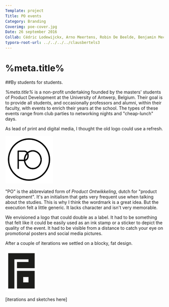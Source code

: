 ```yaml
---
Template: project
Title: PO events
Category: Branding
Coverimg: poe-cover.jpg
Date: 26 september 2016
Collab: Cédric Lodewijckx, Arno Meertens, Robin De Beelde, Benjamin Mechant
typora-root-url: ../../../../clausbertels3
---
```


# %meta.title%

##By students for students.

*%meta.title%* is a non-profit undertaking founded by the masters' students of Product Development at the University of Antwerp, Belgium. Their goal is to provide all students, and occasionally professors and alumni, within their faculty, with events to enrich their years at the school. The types of these events range from club parties to networking nights and "cheap-lunch" days.

As lead of print and digital media, I thought the old logo could use a refresh.

<img src="/assets/branding/poe-logo-old.svg" class="noresize" title="old logo" width="30%">

"PO" is the abbreviated form of *Product Ontwikkeling*, dutch for "product development". It's an initialism that gets very frequent use when talking about the studies. This is why I think the wordmark is a great idea. But the execution felt a little generic. It lacks character and isn't very memorable.

We envisioned a logo that could double as a label. It had to be something that felt like it could be easily used as an ink stamp or a sticker to depict the quality of the event. It had to be visible from a distance to catch your eye on promotional posters and social media pictures.

After a couple of iterations we settled on a blocky, fat design.

<img src="/assets/branding/poe-logo.svg" class="noresize" title="old logo" width="20%">

[iterations and sketches here]
